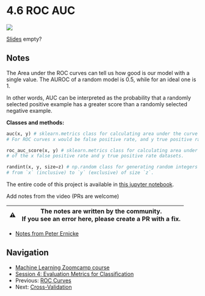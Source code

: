 # 4.6 ROC AUC

<!-- markdownlint-disable MD033 -->
<!-- markdownlint-disable MD045 -->
<a href="https://www.youtube.com/watch?v=hvIQPAwkVZo&list=PL3MmuxUbc_hIhxl5Ji8t4O6lPAOpHaCLR"><img src="images/thumbnail-4-06.jpg"></a>

[Slides](https://www.slideshare.net/AlexeyGrigorev/ml-zoomcamp-4-evaluation-metrics-for-classification) empty?

## Notes

The Area under the ROC curves can tell us how good is our model with a single value. The AUROC of a random model is 0.5, while for an ideal one is 1.

In other words, AUC can be interpreted as the probability that a randomly selected positive example has a greater score than a randomly selected negative example.

**Classes and methods:**

```python
auc(x, y) # sklearn.metrics class for calculating area under the curve of the x and y datasets.
# For ROC curves x would be false positive rate, and y true positive rate.

roc_auc_score(x, y) # sklearn.metrics class for calculating area under the ROC curves
# of the x false positive rate and y true positive rate datasets.

randint(x, y, size=z) # np.random class for generating random integers from the “discrete uniform”;
# from `x` (inclusive) to `y` (exclusive) of size `z`.
```

The entire code of this project is available in [this jupyter notebook](notebook.ipynb).

Add notes from the video (PRs are welcome)

|⚠️|The notes are written by the community.<br>If you see an error here, please create a PR with a fix.|
|---|:-:|

* [Notes from Peter Ernicke](https://knowmledge.com/2023/10/07/ml-zoomcamp-2023-evaluation-metrics-for-classification-part-6/)

## Navigation

* [Machine Learning Zoomcamp course](../)
* [Session 4: Evaluation Metrics for Classification](./)
* Previous: [ROC Curves](05-roc.md)
* Next: [Cross-Validation](07-cross-validation.md)
